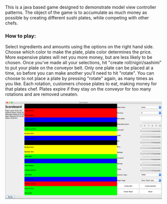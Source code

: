 This is a java based game designed to demonstrate model view controller patterns.  The object of the game is to accumulate as much money as possible by creating
different sushi plates, while competing with other chefs.

### How to play:


Select ingredients and amounts using the options on the right hand side.  Choose which color to make the plate, plate color determines the price.  More expensive plates will net you more money, but are less likely to be chosen.  Once you've made all your selections, hit "create roll/nigiri/sashimi" to put your plate on the conveyor belt.  Only one plate can be placed at a time, so before you can make another you'll need to hit "rotate".  You can choose to not place a plate by pressing "rotate" again, as many times as you like.  Each rotation, customers choose plates to eat, making money for that plates chef.  Plates expire if they stay on the conveyor for too many rotations and are removed uneaten.


![screenshot](https://github.com/aaronmccoy/SushiGame/blob/master/SushiGameScreenshot.png)
